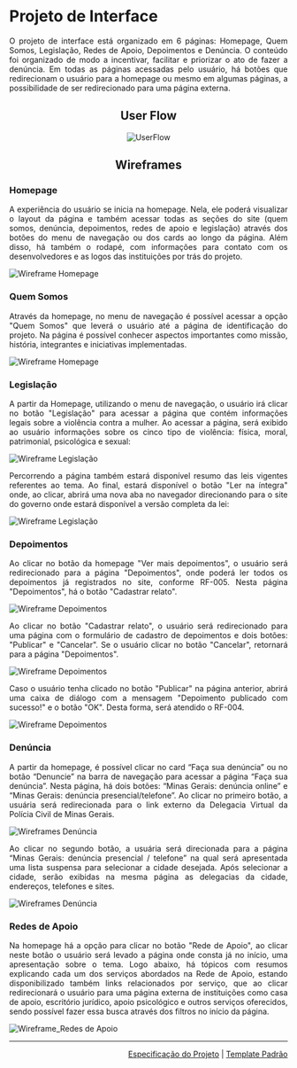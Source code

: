 
# Projeto de Interface
<div align="justify">

O projeto de interface está organizado em 6 páginas: Homepage, Quem Somos, Legislação, Redes de Apoio, Depoimentos e Denúncia. O conteúdo foi organizado de modo a incentivar, facilitar e priorizar o ato de fazer a denúncia. Em todas as páginas acessadas pelo usuário, há botões que redirecionam o usuário para a homepage ou mesmo em algumas páginas, a possibilidade de ser redirecionado para uma página externa.
  

<div align="center">

## User Flow 

![UserFlow](img/userflow.jpg)

## Wireframes

<div align="justify">

### Homepage

A experiência do usuário se inicia na homepage. Nela, ele poderá visualizar o layout da página e também acessar todas as seções do site (quem somos, denúncia, depoimentos, redes de apoio e legislação) através dos botões do menu de navegação ou dos cards ao longo da página. Além disso, há também o rodapé, com informações para contato com os desenvolvedores e as logos das instituições por trás do projeto.
 
![Wireframe Homepage](img/wireframe-homepage.jpg) 
 
  ### Quem Somos
 
Através da homepage, no menu de navegação é possível acessar a opção "Quem Somos" que leverá o usuário até a página de identificação do projeto.  Na página é possível conhecer aspectos importantes como missão, história, integrantes e iniciativas implementadas.
 
![Wireframe Homepage](img/wireframe-quemsomos.png)  
 
 ### Legislação
 
A partir da Homepage, utilizando o menu de navegação, o usuário irá clicar no botão "Legislação" para acessar a página que contém informações legais sobre a violência contra a mulher. Ao acessar a página, será exibido ao usuário informações sobre os cinco tipo de violência: física, moral, patrimonial, psicológica e sexual:
 
![Wireframe Legislação](img/wireframe_tipos_de_violencia.png)
 
Percorrendo a página também estará disponível resumo das leis vigentes referentes ao tema. Ao final, estará disponível o botão "Ler na íntegra" onde, ao clicar, abrirá uma nova aba no navegador direcionando para o site do governo onde estará disponível a versão completa da lei:
 
![Wireframe Legislação](img/wireframe_resumo_da_lei.png)
 
 ### Depoimentos

Ao clicar no botão da homepage "Ver mais depoimentos", o usuário será redirecionado para a página "Depoimentos", onde poderá ler todos os depoimentos já registrados no site, conforme RF-005. Nesta página "Depoimentos", há o botão "Cadastrar relato".

![Wireframe Depoimentos](img/wireframe-depoimentos1.jpg)

Ao clicar no botão "Cadastrar relato", o usuário será redirecionado para uma página com o formulário de cadastro de depoimentos e dois botões: "Publicar" e "Cancelar". Se o usuário clicar no botão "Cancelar", retornará para a página "Depoimentos".

![Wireframe Depoimentos](img/wireframe-depoimentos2.jpg)

Caso o usuário tenha clicado no botão "Publicar" na página anterior, abrirá uma caixa de diálogo com a mensagem "Depoimento publicado com sucesso!" e o botão "OK". Desta forma, será atendido o RF-004.

![Wireframe Depoimentos](img/wireframe-depoimentos3.jpg)

### Denúncia 
 
A partir da homepage, é possível clicar no card “Faça sua denúncia” ou no botão “Denuncie” na barra de navegação para acessar a página “Faça sua denúncia”. Nesta página, há dois botões: “Minas Gerais: denúncia online” e “Minas Gerais: denúncia presencial/telefone”. Ao clicar no primeiro botão,  a usuária será redirecionada para o link externo da Delegacia Virtual da Polícia Civil de Minas Gerais.

![Wireframes Denúncia](img/Wireframe-denuncia1.png)

Ao clicar no segundo botão, a usuária será direcionada para a página “Minas Gerais: denúncia presencial / telefone” na qual será apresentada uma lista suspensa para selecionar a cidade desejada. Após selecionar a cidade, serão exibidas na mesma página as delegacias da cidade, endereços, telefones e sites.

![Wireframes Denúncia](img/Wireframe-denuncia2.png)
 
### Redes de Apoio
 
Na homepage há a opção para clicar no botão "Rede de Apoio", ao clicar neste botão o usuário será levado a página onde consta já no início, uma apresentação sobre o tema. Logo abaixo, há tópicos com resumos explicando cada um dos serviços abordados na Rede de Apoio, estando disponibilizado também links relacionados por serviço, que ao clicar redirecionará o usuário para uma página externa de instituições como casa de apoio, escritório jurídico, apoio psicológico e outros serviços oferecidos, sendo possível fazer essa busca através dos filtros no início da página.

![Wireframe_Redes de Apoio](https://user-images.githubusercontent.com/68625518/136619580-35b7d04c-97d4-412d-8e95-0adb7216ec61.png)
 
<hr>
 
 </div align="justify">
 
<p align="right"><a href="./especification.md">Especificação do Projeto</a> | <a href="./template.md">Template Padrão</a></p>
